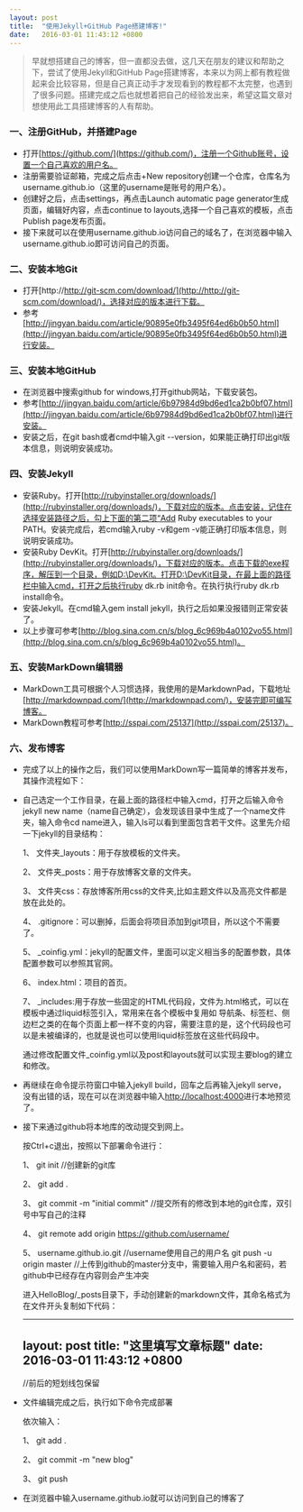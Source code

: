 ```yaml
---
layout: post
title:  "使用Jekyll+GitHub Page搭建博客!"
date:   2016-03-01 11:43:12 +0800
---
```



> 早就想搭建自己的博客，但一直都没去做，这几天在朋友的建议和帮助之下，尝试了使用Jekyll和GitHub Page搭建博客，本来以为网上都有教程做起来会比较容易，但是自己真正动手才发现看到的教程都不太完整，也遇到了很多问题。搭建完成之后也就想着把自己的经验发出来，希望这篇文章对想使用此工具搭建博客的人有帮助。

### 一、注册GitHub，并搭建Page
* 打开[https://github.com/](https://github.com/)，注册一个Github账号，设置一个自己喜欢的用户名。
* 注册需要验证邮箱，完成之后点击+New repository创建一个仓库，仓库名为username.github.io（这里的username是账号的用户名）。
* 创建好之后，点击settings，再点击Launch automatic page generator生成页面，编辑好内容，点击continue to layouts,选择一个自己喜欢的模板，点击Publish page发布页面。
* 接下来就可以在使用username.github.io访问自己的域名了，在浏览器中输入username.github.io即可访问自己的页面。

### 二、安装本地Git
* 打开[http://http://git-scm.com/download/](http://http://git-scm.com/download/)，选择对应的版本进行下载。
* 参考[http://jingyan.baidu.com/article/90895e0fb3495f64ed6b0b50.html](http://jingyan.baidu.com/article/90895e0fb3495f64ed6b0b50.html)进行安装。
 
### 三、安装本地GitHub
* 在浏览器中搜索github for windows,打开github网站，下载安装包。
* 参考[http://jingyan.baidu.com/article/6b97984d9bd6ed1ca2b0bf07.html](http://jingyan.baidu.com/article/6b97984d9bd6ed1ca2b0bf07.html)进行安装。
* 安装之后，在git bash或者cmd中输入git --version，如果能正确打印出git版本信息，则说明安装成功。
 
### 四、安装Jekyll
* 安装Ruby。打开[http://rubyinstaller.org/downloads/](http://rubyinstaller.org/downloads/)，下载对应的版本。点击安装，记住在选择安装路径之后，勾上下面的第二项“Add Ruby executables to your PATH。安装完成后，若cmd输入ruby -v和gem -v能正确打印版本信息，则说明安装成功。
* 安装Ruby DevKit。打开[http://rubyinstaller.org/downloads/](http://rubyinstaller.org/downloads/)，下载对应的版本。点击下载的exe程序，解压到一个目录，例如D:\DevKit。打开D:\DevKit目录，在最上面的路径栏中输入cmd，打开之后执行ruby dk.rb init命令。在执行执行ruby dk.rb install命令。
* 安装Jekyll。在cmd输入gem install jekyll，执行之后如果没报错则正常安装了。
* 以上步骤可参考[http://blog.sina.com.cn/s/blog_6c969b4a0102vo55.html](http://blog.sina.com.cn/s/blog_6c969b4a0102vo55.html)。

### 五、安装MarkDown编辑器

* MarkDown工具可根据个人习惯选择，我使用的是MarkdownPad，下载地址[http://markdownpad.com/](http://markdownpad.com/)，安装完即可编写博客。
* MarkDown教程可参考[http://sspai.com/25137](http://sspai.com/25137)。
 
### 六、发布博客

* 完成了以上的操作之后，我们可以使用MarkDown写一篇简单的博客并发布，其操作流程如下：
* 自己选定一个工作目录，在最上面的路径栏中输入cmd，打开之后输入命令jekyll new name（name自己确定），会发现该目录中生成了一个name文件夹，输入命令cd name进入，输入ls可以看到里面包含若干文件。这里先介绍一下jekyll的目录结构：

    1、 文件夹_layouts：用于存放模板的文件夹。

    2、 文件夹_posts：用于存放博客文章的文件夹。

    3、 文件夹css：存放博客所用css的文件夹,比如主题文件以及高亮文件都是放在此处的。

    4、 .gitignore：可以删掉，后面会将项目添加到git项目，所以这个不需要了。

    5、 _coinfig.yml：jekyll的配置文件，里面可以定义相当多的配置参数，具体配置参数可以参照其官网。

    6、 index.html：项目的首页。

    7、 _includes:用于存放一些固定的HTML代码段，文件为.html格式，可以在模板中通过liquid标签引入，常用来在各个模板中复用如 导航条、标签栏、侧边栏之类的在每个页面上都一样不变的内容，需要注意的是，这个代码段也可以是未被编译的，也就是说也可以使用liquid标签放在这些代码段中。

    通过修改配置文件_coinfig.yml以及post和layouts就可以实现主要blog的建立和修改。

* 再继续在命令提示符窗口中输入jekyll build，回车之后再输入jekyll serve，没有出错的话，现在可以在浏览器中输入[http://localhost:4000](http://localhost:4000)进行本地预览了。

* 接下来通过github将本地库的改动提交到网上。

   按Ctrl+c退出，按照以下部署命令进行：

    1、 git init  //创建新的git库

    2、 git add .
  
    3、 git commit -m "initial commit"  //提交所有的修改到本地的git仓库，双引号中写自己的注释
    
    4、 git remote add origin https://github.com/username/

    5、 username.github.io.git  //username使用自己的用户名
    git push -u origin master  //上传到github的master分支中，需要输入用户名和密码，若github中已经存在内容则会产生冲突

  进入HelloBlog/_posts目录下，手动创建新的markdown文件，其命名格式为在文件开头复制如下代码：

    ---
    layout: post
    title:  "这里填写文章标题"
    date:   2016-03-01 11:43:12 +0800
    ---  
    //前后的短划线包保留

* 文件编辑完成之后，执行如下命令完成部署

  依次输入：

     1、 git add .

     2、 git commit -m "new blog"

     3、 git push

* 在浏览器中输入username.github.io就可以访问到自己的博客了
